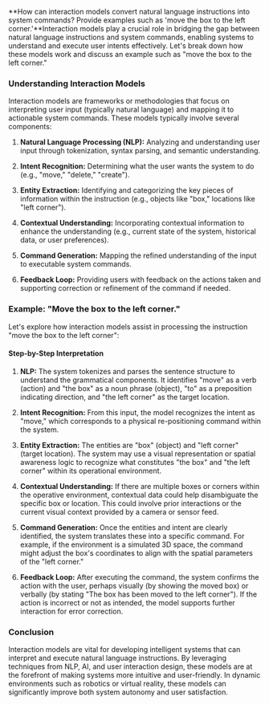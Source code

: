 **How can interaction models convert natural language instructions into system commands? Provide examples such as 'move the box to the left corner.'**Interaction models play a crucial role in bridging the gap between natural language instructions and system commands, enabling systems to understand and execute user intents effectively. Let's break down how these models work and discuss an example such as "move the box to the left corner."

### Understanding Interaction Models

Interaction models are frameworks or methodologies that focus on interpreting user input (typically natural language) and mapping it to actionable system commands. These models typically involve several components:

1. **Natural Language Processing (NLP):** Analyzing and understanding user input through tokenization, syntax parsing, and semantic understanding.

2. **Intent Recognition:** Determining what the user wants the system to do (e.g., "move," "delete," "create").

3. **Entity Extraction:** Identifying and categorizing the key pieces of information within the instruction (e.g., objects like "box," locations like "left corner").

4. **Contextual Understanding:** Incorporating contextual information to enhance the understanding (e.g., current state of the system, historical data, or user preferences).

5. **Command Generation:** Mapping the refined understanding of the input to executable system commands.

6. **Feedback Loop:** Providing users with feedback on the actions taken and supporting correction or refinement of the command if needed.

### Example: "Move the box to the left corner."

Let's explore how interaction models assist in processing the instruction "move the box to the left corner":

#### Step-by-Step Interpretation

1. **NLP:** The system tokenizes and parses the sentence structure to understand the grammatical components. It identifies "move" as a verb (action) and "the box" as a noun phrase (object), "to" as a preposition indicating direction, and "the left corner" as the target location.

2. **Intent Recognition:** From this input, the model recognizes the intent as "move," which corresponds to a physical re-positioning command within the system.

3. **Entity Extraction:** The entities are "box" (object) and "left corner" (target location). The system may use a visual representation or spatial awareness logic to recognize what constitutes "the box" and "the left corner" within its operational environment.

4. **Contextual Understanding:** If there are multiple boxes or corners within the operative environment, contextual data could help disambiguate the specific box or location. This could involve prior interactions or the current visual context provided by a camera or sensor feed.

5. **Command Generation:** Once the entities and intent are clearly identified, the system translates these into a specific command. For example, if the environment is a simulated 3D space, the command might adjust the box's coordinates to align with the spatial parameters of the "left corner."

6. **Feedback Loop:** After executing the command, the system confirms the action with the user, perhaps visually (by showing the moved box) or verbally (by stating "The box has been moved to the left corner"). If the action is incorrect or not as intended, the model supports further interaction for error correction.

### Conclusion

Interaction models are vital for developing intelligent systems that can interpret and execute natural language instructions. By leveraging techniques from NLP, AI, and user interaction design, these models are at the forefront of making systems more intuitive and user-friendly. In dynamic environments such as robotics or virtual reality, these models can significantly improve both system autonomy and user satisfaction.